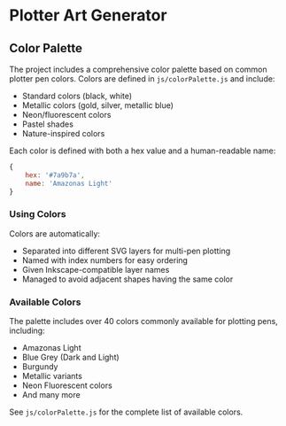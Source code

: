# Plotter Art Generator

## Color Palette

The project includes a comprehensive color palette based on common plotter pen colors. Colors are defined in `js/colorPalette.js` and include:

- Standard colors (black, white)
- Metallic colors (gold, silver, metallic blue)
- Neon/fluorescent colors
- Pastel shades
- Nature-inspired colors

Each color is defined with both a hex value and a human-readable name:

```javascript
{
    hex: '#7a9b7a',
    name: 'Amazonas Light'
}
```

### Using Colors

Colors are automatically:
- Separated into different SVG layers for multi-pen plotting
- Named with index numbers for easy ordering
- Given Inkscape-compatible layer names
- Managed to avoid adjacent shapes having the same color

### Available Colors

The palette includes over 40 colors commonly available for plotting pens, including:
- Amazonas Light
- Blue Grey (Dark and Light)
- Burgundy
- Metallic variants
- Neon Fluorescent colors
- And many more

See `js/colorPalette.js` for the complete list of available colors.
